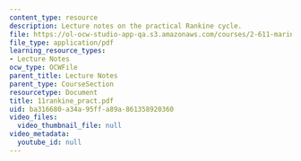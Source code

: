 ```yaml
---
content_type: resource
description: Lecture notes on the practical Rankine cycle.
file: https://ol-ocw-studio-app-qa.s3.amazonaws.com/courses/2-611-marine-power-and-propulsion-fall-2006/ba316680a34a95ffa89a861358920360_11rankine_pract.pdf
file_type: application/pdf
learning_resource_types:
- Lecture Notes
ocw_type: OCWFile
parent_title: Lecture Notes
parent_type: CourseSection
resourcetype: Document
title: 11rankine_pract.pdf
uid: ba316680-a34a-95ff-a89a-861358920360
video_files:
  video_thumbnail_file: null
video_metadata:
  youtube_id: null
---
```

